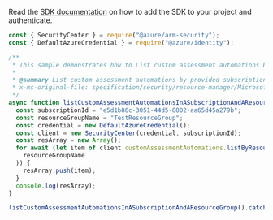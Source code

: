 Read the [SDK documentation](https://github.com/Azure/azure-sdk-for-js/blob/%40azure%2Farm-security_5.0.0/sdk/security/arm-security/README.md) on how to add the SDK to your project and authenticate.

```javascript
const { SecurityCenter } = require("@azure/arm-security");
const { DefaultAzureCredential } = require("@azure/identity");

/**
 * This sample demonstrates how to List custom assessment automations by provided subscription and resource group
 *
 * @summary List custom assessment automations by provided subscription and resource group
 * x-ms-original-file: specification/security/resource-manager/Microsoft.Security/preview/2021-07-01-preview/examples/CustomAssessmentAutomations/customAssessmentAutomationListByResourceGroup_example.json
 */
async function listCustomAssessmentAutomationsInASubscriptionAndAResourceGroup() {
  const subscriptionId = "e5d1b86c-3051-44d5-8802-aa65d45a279b";
  const resourceGroupName = "TestResourceGroup";
  const credential = new DefaultAzureCredential();
  const client = new SecurityCenter(credential, subscriptionId);
  const resArray = new Array();
  for await (let item of client.customAssessmentAutomations.listByResourceGroup(
    resourceGroupName
  )) {
    resArray.push(item);
  }
  console.log(resArray);
}

listCustomAssessmentAutomationsInASubscriptionAndAResourceGroup().catch(console.error);
```
